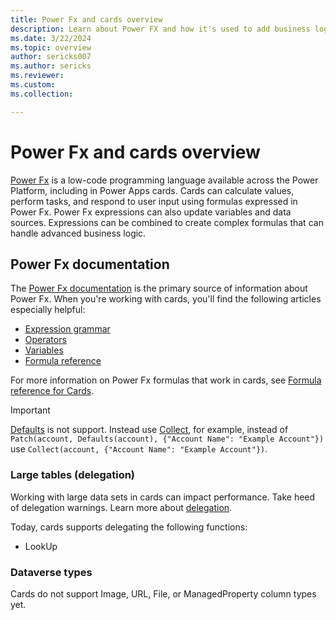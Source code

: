 ```yaml
---
title: Power Fx and cards overview
description: Learn about Power FX and how it's used to add business logic in cards for Microsoft Power Apps.
ms.date: 3/22/2024
ms.topic: overview
author: sericks007
ms.author: sericks
ms.reviewer: 
ms.custom: 
ms.collection: 

---
```


# Power Fx and cards overview

[Power Fx](/power-platform/power-fx/overview) is a low-code programming language available across the Power Platform, including in Power Apps cards. Cards can calculate values, perform tasks, and respond to user input using formulas expressed in Power Fx. Power Fx expressions can also update variables and data sources. Expressions can be combined to create complex formulas that can handle advanced business logic.

## Power Fx documentation

The [Power Fx documentation](/power-platform/power-fx/overview) is the primary source of information about Power Fx. When you're working with cards, you'll find the following articles especially helpful:

- [Expression grammar](/power-platform/power-fx/expression-grammar)
- [Operators](/power-platform/power-fx/operators)
- [Variables](/power-platform/power-fx/variables)
- [Formula reference](/power-platform/power-fx/formula)

For more information on Power Fx formulas that work in cards, see [Formula reference for Cards](/power-platform/power-fx/formula-reference-cards).

> [!Important]
> [Defaults](/power-platform/power-fx/reference/function-defaults) is not support. Instead use [Collect](/power-platform/power-fx/reference/function-clear-collect-clearcollect#collect), for example, instead of `Patch(account, Defaults(account), {"Account Name": "Example Account"})` use `Collect(account, {"Account Name": "Example Account"})`.

### Large tables (delegation)

Working with large data sets in cards can impact performance. Take heed of delegation warnings. Learn more about [delegation](/power-apps/maker/canvas-apps/delegation-overview).

Today, cards supports delegating the following functions:

- LookUp

### Dataverse types

Cards do not support Image, URL, File, or ManagedProperty column types yet.

